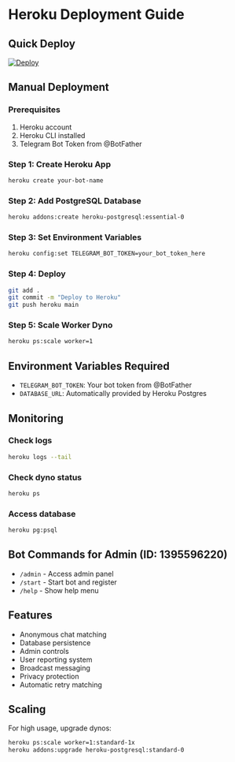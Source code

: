 # Heroku Deployment Guide

## Quick Deploy

[![Deploy](https://www.herokucdn.com/deploy/button.svg)](https://heroku.com/deploy)

## Manual Deployment

### Prerequisites
1. Heroku account
2. Heroku CLI installed
3. Telegram Bot Token from @BotFather

### Step 1: Create Heroku App
```bash
heroku create your-bot-name
```

### Step 2: Add PostgreSQL Database
```bash
heroku addons:create heroku-postgresql:essential-0
```

### Step 3: Set Environment Variables
```bash
heroku config:set TELEGRAM_BOT_TOKEN=your_bot_token_here
```

### Step 4: Deploy
```bash
git add .
git commit -m "Deploy to Heroku"
git push heroku main
```

### Step 5: Scale Worker Dyno
```bash
heroku ps:scale worker=1
```

## Environment Variables Required

- `TELEGRAM_BOT_TOKEN`: Your bot token from @BotFather
- `DATABASE_URL`: Automatically provided by Heroku Postgres

## Monitoring

### Check logs
```bash
heroku logs --tail
```

### Check dyno status
```bash
heroku ps
```

### Access database
```bash
heroku pg:psql
```

## Bot Commands for Admin (ID: 1395596220)

- `/admin` - Access admin panel
- `/start` - Start bot and register
- `/help` - Show help menu

## Features

- Anonymous chat matching
- Database persistence
- Admin controls
- User reporting system
- Broadcast messaging
- Privacy protection
- Automatic retry matching

## Scaling

For high usage, upgrade dynos:
```bash
heroku ps:scale worker=1:standard-1x
heroku addons:upgrade heroku-postgresql:standard-0
```